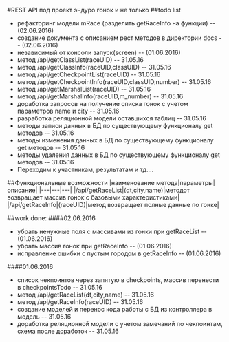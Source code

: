 #REST API под проект эндуро гонок и не только
##todo list
- рефакторинг модели mRace (разделить getRaceInfo на функции) -- (02.06.2016)
- создание документа с описанием рест методов в директории docs -- (02.06.2016)
- независимый от консоли запуск(screen) -- (01.06.2016)
- метод /api/getClassList(raceUID) -- 31.05.16
- метод /api/getClassInfo(raceUID,classUID) -- 31.05.16
- метод /api/getCheckpointList(raceUID) -- 31.05.16
- метод /api/getCheckpointInfo(raceUID,classUID,number) -- 31.05.16
- метод /api/getMarshalList(raceUID) -- 31.05.16
- метод /api/getMarshalInfo(raceUID,m_number) -- 31.05.16
- доработка запросов на получение списка гонок с учетом параметров name и city -- 31.05.16
- разработка реляционной модели оставшихся таблиц -- 31.05.16
- методы записи данных в БД по существующему функционалу get методов -- 31.05.16
- методы изменения данных в БД по существующему функционалу get методов -- 31.05.16
- методы удаления данных в БД по существующему функционалу get методов -- 31.05.16
- Переходим к участникам, результатам и тд.... 

##Функциональные возможности
|наименование метода|параметры|описание|
|---|---|---|
|/api/getRaceList|(dt,city,name)|методот возвращает массив гонок с базовыми характеристиками|
|/api/getRaceInfo|(raceUID)|метод возвращает полные данные по гонке|

##work done:
####02.06.2016
- убрать ненужные поля с массивами из гонки при getRaceList -- (01.06.2016)
- убрать массив гонок при getRaceInfo -- (01.06.2016)
- исправление ошибки с пустым городом в getRaceInfo -- (01.06.2016)

####01.06.2016
- список чекпоинтов через запятую в checkpoints, массив перенести в checkpointsTodo -- 31.05.16
- метод /api/getRaceList(dt,city,name) -- 31.05.16
- метод /api/getRaceInfo(raceUID) -- 31.05.16
- создание моделей и перенос кода работы с БД из контроллера в модель -- 31.05.16
- доработка реляционной модели с учетом замечаний по чекпоинтам, схема после доработок -- 31.05.16